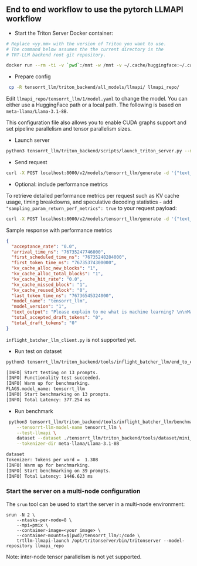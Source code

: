 ## End to end workflow to use the pytorch LLMAPI workflow

* Start the Triton Server Docker container:

```bash
# Replace <yy.mm> with the version of Triton you want to use.
# The command below assumes the the current directory is the
# TRT-LLM backend root git repository.

docker run --rm -ti -v `pwd`:/mnt -w /mnt -v ~/.cache/huggingface:~/.cache/huggingface --gpus all nvcr.io/nvidia/tritonserver:\<yy.mm\>-trtllm-python-py3 bash
```

* Prepare config

```bash
 cp -R tensorrt_llm/triton_backend/all_models/llmapi/ llmapi_repo/
```

Edit `llmapi_repo/tensorrt_llm/1/model.yaml` to change the model. You can either use a HuggingFace path or a local path. The following is based on `meta-llama/Llama-3.1-8B`.

This configuration file also allows you to enable CUDA graphs support and set pipeline parallelism and tensor parallelism sizes.

* Launch server

```bash
python3 tensorrt_llm/triton_backend/scripts/launch_triton_server.py --model_repo=llmapi_repo/
```

* Send request

```bash
curl -X POST localhost:8000/v2/models/tensorrt_llm/generate -d '{"text_input": "The future of AI is", "max_tokens":10}' | jq
```

* Optional: include performance metrics

To retrieve detailed performance metrics per request such as KV cache usage, timing breakdowns, and speculative decoding statistics - add `"sampling_param_return_perf_metrics": true` to your request payload:

```bash
curl -X POST localhost:8000/v2/models/tensorrt_llm/generate -d '{"text_input": "Please explain to me what is machine learning?", "max_tokens":10, "sampling_param_return_perf_metrics":true}' | jq
```

Sample response with performance metrics
```json
{
  "acceptance_rate": "0.0",
  "arrival_time_ns": "76735247746000",
  "first_scheduled_time_ns": "76735248284000",
  "first_token_time_ns": "76735374300000",
  "kv_cache_alloc_new_blocks": "1",
  "kv_cache_alloc_total_blocks": "1",
  "kv_cache_hit_rate": "0.0",
  "kv_cache_missed_block": "1",
  "kv_cache_reused_block": "0",
  "last_token_time_ns": "76736545324000",
  "model_name": "tensorrt_llm",
  "model_version": "1",
  "text_output": "Please explain to me what is machine learning? \n\nMachine learning is a field of computer science that involves the development of algorithms and models that can learn from data without being explicitly programmed. It is a",
  "total_accepted_draft_tokens": "0",
  "total_draft_tokens": "0"
}
```

`inflight_batcher_llm_client.py` is not supported yet.

* Run test on dataset

```bash
python3 tensorrt_llm/triton_backend/tools/inflight_batcher_llm/end_to_end_test.py --dataset tensorrt_llm/triton_backend/ci/L0_backend_trtllm/simple_data.json --max-input-len 500 --test-llmapi --model-name tensorrt_llm

[INFO] Start testing on 13 prompts.
[INFO] Functionality test succeeded.
[INFO] Warm up for benchmarking.
FLAGS.model_name: tensorrt_llm
[INFO] Start benchmarking on 13 prompts.
[INFO] Total Latency: 377.254 ms
```

* Run benchmark

```bash
 python3 tensorrt_llm/triton_backend/tools/inflight_batcher_llm/benchmark_core_model.py --max-input-len 500 \
    --tensorrt-llm-model-name tensorrt_llm \
    --test-llmapi \
    dataset --dataset ./tensorrt_llm/triton_backend/tools/dataset/mini_cnn_eval.json \
    --tokenizer-dir meta-llama/Llama-3.1-8B

dataset
Tokenizer: Tokens per word =  1.308
[INFO] Warm up for benchmarking.
[INFO] Start benchmarking on 39 prompts.
[INFO] Total Latency: 1446.623 ms
```

### Start the server on a multi-node configuration

The `srun` tool can be used to start the server in a multi-node environment:

```
srun -N 2 \
    --ntasks-per-node=8 \
    --mpi=pmix \
    --container-image=<your image> \
    --container-mounts=$(pwd)/tensorrt_llm/:/code \
    trtllm-llmapi-launch /opt/tritonserver/bin/tritonserver --model-repository llmapi_repo

```

Note: inter-node tensor parallelism is not yet supported.
